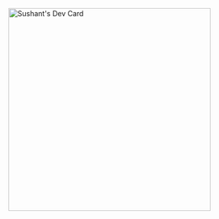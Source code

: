 <a href="https://app.daily.dev/sushantdhende"><img src="https://api.daily.dev/devcards/f0d2a811f7dc4136895ac173bbc6a557.png?r=6vy" width="400" alt="Sushant's Dev Card"/></a>
